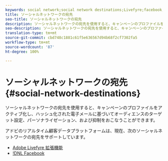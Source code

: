 ```yaml
---
keywords: social network;social network destinations;Livefyre;facebook;Facebook
title: ソーシャルネットワークの宛先
seo-title: ソーシャルネットワークの宛先
description: ソーシャルネットワークの宛先を使用すると、キャンペーンのプロファイルをアクティブ化し、ハッシュ化された電子メールに基づいてオーディエンスのターゲット設定、パーソナライゼーション、および抑制をおこなうことができます。
seo-description: ソーシャルネットワークの宛先を使用すると、キャンペーンのプロファイルをアクティブ化し、ハッシュ化された電子メールに基づいてオーディエンスのターゲット設定、パーソナライゼーション、および抑制をおこなうことができます。
translation-type: tm+mt
source-git-commit: cbd748c1881c61f5e636567d94b68f2cf7302fa5
workflow-type: tm+mt
source-wordcount: '87'
ht-degree: 100%

---
```



# ソーシャルネットワークの宛先 {#social-network-destinations}

ソーシャルネットワークの宛先を使用すると、キャンペーンのプロファイルをアクティブ化し、ハッシュ化された電子メールに基づいてオーディエンスのターゲット設定、パーソナライゼーション、および抑制をおこなうことができます。

アドビのリアルタイム顧客データプラットフォームは、現在、次のソーシャルネットワークの宛先をサポートしています。

* [Adobe Livefyre 拡張機能](/help/rtcdp/destinations/adobe-livefyre-extension.md)
* [!DNL Facebook](/help/rtcdp/destinations/facebook-destination.md)